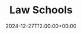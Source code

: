 ---
weight: 900
title: "Law Schools"
description: "Your Global Directory of Law Schools"
icon: travel_explore
date: 2024-12-27T12:00:00+00:00
---